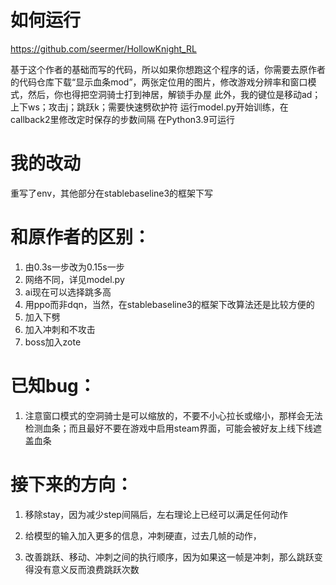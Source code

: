 # 如何运行

https://github.com/seermer/HollowKnight_RL  

基于这个作者的基础而写的代码，所以如果你想跑这个程序的话，你需要去原作者的代码仓库下载“显示血条mod”，两张定位用的图片，修改游戏分辨率和窗口模式，然后，你也得把空洞骑士打到神居，解锁手办屋
此外，我的键位是移动ad；上下ws；攻击j；跳跃k；需要快速劈砍护符
运行model.py开始训练，在callback2里修改定时保存的步数间隔
在Python3.9可运行

# 我的改动

重写了env，其他部分在stablebaseline3的框架下写

# 和原作者的区别：

1. 由0.3s一步改为0.15s一步
2. 网络不同，详见model.py
3. ai现在可以选择跳多高
4. 用ppo而非dqn，当然，在stablebaseline3的框架下改算法还是比较方便的
5. 加入下劈
6. 加入冲刺和不攻击
7. boss加入zote

# 已知bug：

1. 注意窗口模式的空洞骑士是可以缩放的，不要不小心拉长或缩小，那样会无法检测血条；而且最好不要在游戏中启用steam界面，可能会被好友上线下线遮盖血条

# 接下来的方向：

1. 移除stay，因为减少step间隔后，左右理论上已经可以满足任何动作

2. 给模型的输入加入更多的信息，冲刺硬直，过去几帧的动作，

3. 改善跳跃、移动、冲刺之间的执行顺序，因为如果这一帧是冲刺，那么跳跃变得没有意义反而浪费跳跃次数